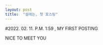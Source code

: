 ```yaml
---
layout: post
title:  "설레는, 첫 포스팅"
---
```


#2022. 02. 11. P.M. 1:59 , MY FIRST POSTING

NICE TO MEET YOU

